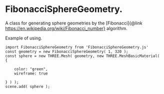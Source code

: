 # FibonacciSphereGeometry.

A class for generating sphere geometries by the [Fibonacci]{@link https://en.wikipedia.org/wiki/Fibonacci_number} algorithm.

Example of using.
```
import FibonacciSphereGeometry from 'FibonacciSphereGeometry.js'
const geometry = new FibonacciSphereGeometry( 1, 320 );
const sphere = new THREE.Mesh( geometry, new THREE.MeshBasicMaterial( {

	color: "green",
	wireframe: true

} ) );
scene.add( sphere );
```
